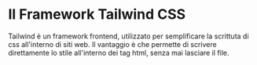 # Il Framework Tailwind CSS

Tailwind è un framework frontend, utilizzato per semplificare la scrittuta di css all'interno di siti web.
Il vantaggio è che permette di scrivere direttamente lo stile all'interno dei tag html, senza mai lasciare il file. 